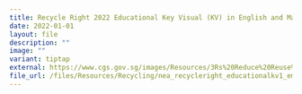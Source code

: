 ```yaml
---
title: Recycle Right 2022 Educational Key Visual (KV) in English and Malay
date: 2022-01-01
layout: file
description: ""
image: ""
variant: tiptap
external: https://www.cgs.gov.sg/images/Resources/3Rs%20Reduce%20Reuse%20and%20Recycle/nea_recycleright_educationalkv1_em.jpg
file_url: /files/Resources/Recycling/nea_recycleright_educationalkv1_em.pdf
---
```

